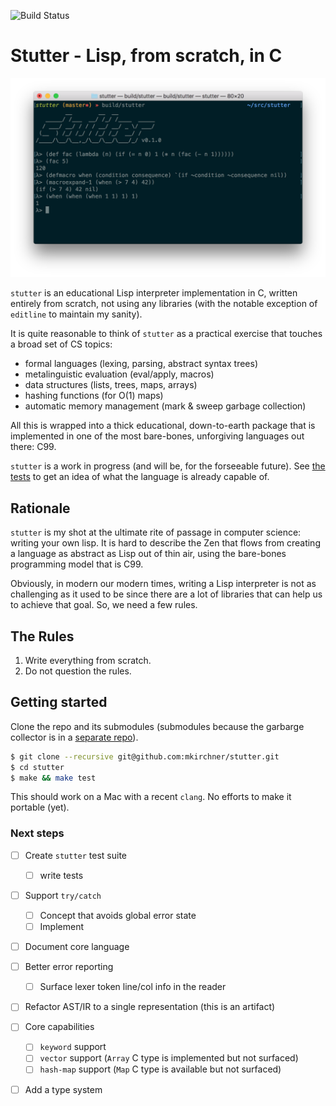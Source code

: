 ![Build Status](https://github.com/mkirchner/stutter/workflows/C/C++%20CI/badge.svg)

Stutter - Lisp, from scratch, in C
==================================

![screenshot](doc/screenshot.png)

`stutter` is an educational Lisp interpreter implementation in C, written
entirely from scratch, not using any libraries (with the notable exception of
`editline` to maintain my sanity).

It is quite reasonable to think of `stutter` as a practical exercise that
touches a broad set of CS topics:

* formal languages (lexing, parsing, abstract syntax trees)
* metalinguistic evaluation (eval/apply, macros)
* data structures (lists, trees, maps, arrays)
* hashing functions (for O(1) maps)
* automatic memory management (mark & sweep garbage collection)

All this is wrapped into a thick educational, down-to-earth package that is
implemented in one of the most bare-bones, unforgiving languages out there:
C99.

`stutter` is a work in progress (and will be, for the forseeable future). See [the tests](test/lang/) to get an idea of what the language is already capable of.


Rationale
---------

`stutter` is my shot at the ultimate rite of passage in computer science:
writing your own lisp. It is hard to describe the Zen that flows from creating
a language as abstract as Lisp out of thin air, using the bare-bones
programming model that is C99.

Obviously, in modern our modern times, writing a Lisp interpreter is not
as challenging as it used to be since there are a lot of libraries that can
help us to achieve that goal. So, we need a few rules.


The Rules
---------

1. Write everything from scratch.
2. Do not question the rules.


Getting started
---------------

Clone the repo and its submodules (submodules because the garbarge collector is in a [separate repo](https://github.com/mkirchner/gc)).

```bash
$ git clone --recursive git@github.com:mkirchner/stutter.git
$ cd stutter
$ make && make test
```

This should work on a Mac with a recent `clang`. No efforts to make it portable
(yet).


### Next steps

- [ ] Create `stutter` test suite
  - [ ] write tests
- [ ] Support `try/catch`
  - [ ] Concept that avoids global error state
  - [ ] Implement
- [ ] Document core language
- [ ] Better error reporting
  - [ ] Surface lexer token line/col info in the reader
- [ ] Refactor AST/IR to a single representation (this is an artifact)
- [ ] Core capabilities
  - [ ] `keyword` support
  - [ ] `vector` support (`Array` C type is implemented but not surfaced)
  - [ ] `hash-map` support (`Map` C type is available but not surfaced)
- [ ] Add a type system

